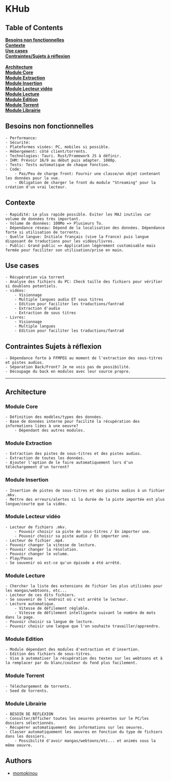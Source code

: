 # KHub

## Table of Contents

**[Besoins non fonctionnelles](#Besoins-non-fonctionnelles)**<br>
**[Contexte](#contexte)**<br>
**[Use cases](#Use-cases)**<br>
**[Contraintes/Sujets à réflexion](#Contraintes-Sujets-à-réflexion)**<br><br>
**[Architecture](#architecture)**<br>
**[Module Core](#Module-Core)**<br>
**[Module Extraction](#module-extraction)**<br>
**[Module Insertion](#module-insertion)**<br>
**[Module Lecteur vidéo](#module-Lecteur-vidéo)**<br>
**[Module Lecture](#module-lecture)**<br>
**[Module Edition](#module-edition)**<br>
**[Module Torrent](#module-torrent)**<br>
**[Module Librairie](#module-librairie)**<br>

## Besoins non fonctionnelles

    - Performance:
    - Sécurité:
    - Plateformes visées: PC, mobiles si possible.
    - Hébergement: côté client/torrents.
    - Technologies: Tauri. Rust/Framework JS à définir.
    - IHM: Prévoir 16/9 au début puis adapter. 1080p.
    - Tests: Tests automatique de chaque fonction.
    - Code:
        - Pas/Peu de charge front: Fournir une classe/un objet contenant les données pour la vue.
        - Obligation de charger le front du module "Streaming" pour la création d'un vrai lecteur.

## Contexte

    - Rapidité: Le plus rapide possible. Eviter les MAJ inutiles car volume de données très important.
    - Volume de données: 100Mo => Plusieurs To.
    - Dépendance réseau: Dépend de la localisation des données. Dépendance forte si utilisation de torrents.
    - Quelle langue: Initiale français (vive la France) puis langue disposant de traductions pour les vidéos/livres.
    - Public: Grand public => Application légèrement customisable mais fermée pour faciliter son utilisation/prise en main.

## Use cases

    - Récupération via torrent
    - Analyse des fichiers du PC: Check taille des fichiers pour vérifier si doublons potentiels.
    - vidéos:
        - Visionnage
        - Multiple langues audio ET sous titres
        - Edition pour faciliter les traductions/fantrad
        - Extraction d'audio
        - Extraction de sous titres
    - Livres:
        - Visionnage
        - Multiple langues
        - Edition pour faciliter les traductions/fantrad

## Contraintes Sujets à réflexion

    - Dépendance forte à FFMPEG au moment de l'extraction des sous-titres et pistes audios.
    - Séparation Back/Front? Je ne vois pas de possibilité.
    - Découpage du back en modules avec leur source propre.

___

## Architecture

### Module Core

    - Définition des modèles/types des données.
    - Base de données interne pour facilité la récupération des informations liées à une oeuvre?
        - Dépendant des autres modules.

### Module Extraction

    - Extraction des pistes de sous-titres et des pistes audios.
    - Extraction de toutes les données.
    - Ajouter l'option de le faire automatiquement lors d'un téléchargement d'un torrent?

### Module Insertion

    - Insertion de pistes de sous-titres et des pistes audios à un fichier .mkv.
    - Mettre des erreurs/alertes si la durée de la piste importée est plus longue/courte que la vidéo.

### Module Lecteur vidéo

    - Lecteur de fichiers .mkv.
        - Pouvoir choisir sa piste de sous-titres / En importer une.
        - Pouvoir choisir sa piste audio / En importer une.
    - Lecteur de fichier .mp4.
    - Pouvoir changer la vitesse de lecture.
    - Pouvoir changer la résolution.
    - Pouvoir changer le volume.
    - Play/Pause
    - Se souvenir où est-ce qu'un épisode a été arrêté.

### Module Lecture

    - Chercher la liste des extensions de fichier les plus utilisées pour les mangas/webtoons, etc...
    - Lecteur de ces dits fichiers.
    - Se souvenir de l'endroit où c'est arrêté le lecteur.
    - Lecture automatique.
        - Vitesse de défilement réglable.
        - Vitesse de défilement intelligente suivant le nombre de mots dans la page.
    - Pouvoir choisir sa langue de lecture.
    - Pouvoir choisir une langue que l'on souhaite travailler/apprendre.

### Module Edition

    - Module dépendant des modules d'extraction et d'insertion.
    - Edition des fichiers de sous-titres.
    - Vise à automatiser la récupération des textes sur les webtoons et à la remplacer par du blanc/couleur du fond plus facilement.

### Module Torrent

    - Téléchargement de torrents.
    - Seed de torrents.

### Module Librairie

    - BESOIN DE REFLEXION
    - Consulter/Afficher toutes les oeuvres présentes sur le PC/les dossiers sélectionnés.
    - Récupérer automatiquement des informations sur les oeuvres.
    - Classer automatiquement les oeuvres en fonction du type de fichiers dans les dossiers.
        - Possibilité d'avoir mangas/webtoons/etc... et animés sous la même oeuvre.


## Authors

- [momokinou](https://github.com/momokinou)
